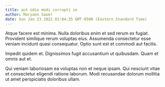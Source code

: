 ```yaml
---
title: aut odio modi corrupti in
author: Maryann Sauer
date: Sun Jan 23 2022 01:04:35 GMT-0500 (Eastern Standard Time)
---
```

Atque facere est minima. Nulla doloribus enim et sed rerum ex fugiat. Provident similique rerum voluptas eius. Assumenda consectetur esse veniam incidunt quasi consequatur. Optio sunt est et commodi aut facilis.

 Impedit quidem et. Dignissimos fugit accusantium ut quibusdam. Quam et omnis aut et.

 Qui veniam laboriosam ea voluptas non et neque ipsam. Qui nesciunt vitae et consectetur eligendi ratione laborum. Modi recusandae dolorum mollitia ut amet perspiciatis doloribus ullam.